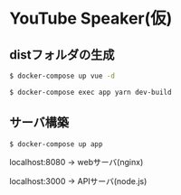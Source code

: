 # YouTube Speaker(仮)

## distフォルダの生成
```bash
$ docker-compose up vue -d

$ docker-compose exec app yarn dev-build
```

## サーバ構築
```bash
$ docker-compose up app
```

localhost:8080 -> webサーバ(nginx)

localhost:3000 -> APIサーバ(node.js)

